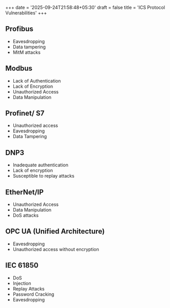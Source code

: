 +++
date = '2025-09-24T21:58:48+05:30'
draft = false
title = 'ICS Protocol Vulnerabilities'
+++
## Profibus
  - Eavesdropping
  - Data tampering
  - MitM attacks
## Modbus
  - Lack of Authentication
  - Lack of Encryption
  - Unauthorized Access
  - Data Manipulation
## Profinet/ S7
  - Unauthorized access
  - Eavesdropping
  - Data Tampering
## DNP3
  - Inadequate authentication
  - Lack of encryption
  - Susceptible to replay attacks
## EtherNet/IP
  - Unauthorized Access
  - Data Manipulation
  - DoS attacks
## OPC UA (Unified Architecture)
  - Eavesdropping
  - Unauthorized access without encryption
## IEC 61850
  - DoS
  - Injection
  - Replay Attacks
  - Password Cracking
  - Eavesdropping
